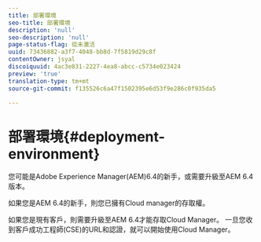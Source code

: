 ```yaml
---
title: 部署環境
seo-title: 部署環境
description: 'null'
seo-description: 'null'
page-status-flag: 從未激活
uuid: 73436882-a3f7-4048-bb8d-7f5819d29c8f
contentOwner: jsyal
discoiquuid: 4ac3e831-2227-4ea8-abcc-c5734e023424
preview: 'true'
translation-type: tm+mt
source-git-commit: f135526c6a47f1502395e6d53f9e286c0f935da5

---
```



# 部署環境{#deployment-environment}

您可能是Adobe Experience Manager(AEM)6.4的新手，或需要升級至AEM 6.4版本。

如果您是AEM 6.4的新手，則您已擁有Cloud manager的存取權。

如果您是現有客戶，則需要升級至AEM 6.4才能存取Cloud Manager。 一旦您收到客戶成功工程師(CSE)的URL和認證，就可以開始使用Cloud Manager。
